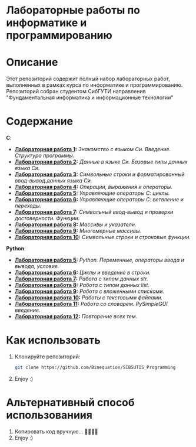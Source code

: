 # Лабораторные работы по информатике и программированию

# Описание
Этот репозиторий содержит полный набор лабораторных работ, выполненных в рамках курса по информатике и программированию. Репозиторий собран студентом СибГУТИ направления "Фундаментальная информатика и информационные технологии"

# Содержание
**C**:
- **[Лабораторная работа 1](./C/lab1):** *Знакомство с языком Си. Введение. Структура программы.*
- **[Лабораторная работа 2](./C/lab2):** *Данные в языке Си. Базовые типы данных языка Си.*
- **[Лабораторная работа 3](./C/lab3):** *Символьные строки и форматированный ввод-вывод.данных языка Си.*
- **[Лабораторная работа 4](./C/lab4):** *Операции, выражения и операторы.*
- **[Лабораторная работа 5](./C/lab5):** *Управляющие операторы С: циклы.* 
- **[Лабораторная работа 6](./C/lab6):** *Управляющие операторы С: ветвление и переходы.*
- **[Лабораторная работа 7](./C/lab7):** *Символьный ввод-вывод и проверки достоверности. Функции.*
- **[Лабораторная работа 8](./C/lab8):** *Массивы и указатели.*
- **[Лабораторная работа 9](./C/lab9):** *Многомерные массивы.*
- **[Лабораторная работа 10](./C/lab10):** *Символьные строки и строковые функции.*

**Python**:
- **[Лабораторная работа 5](./Python/lab5):** *Python. Переменные, операторы ввода и вывода, условие.*
- **[Лабораторная работа 6](./Python/lab6):** *Циклы и введение в строки.*
- **[Лабораторная работа 7](./Python/lab7):** *Работа с типом данных str.*
- **[Лабораторная работа 8](./Python/lab8):** *Работа с типом данных list.*
- **[Лабораторная работа 9](./Python/lab9):** *Работа с вложенными списками.*
- **[Лабораторная работа 10](./Python/lab10):** *Работы с текстовыми файлами.*
- **[Лабораторная работа 11](./Python/lab11):** *Работа со словарем. PySimpleGUI введение.*
- **[Лабораторная работа 12](./Python/lab12):** *Повторение всех тем.*

# Как использовать
1. Клонируйте репозиторий:
   ```bash
   git clone https://github.com/Binequation/SIBSUTIS_Programming
2. Enjoy :)

# Альтернативный способ использованиия
1. Копировать код вручную... 🥱💤💤💤
2. Enjoy :)